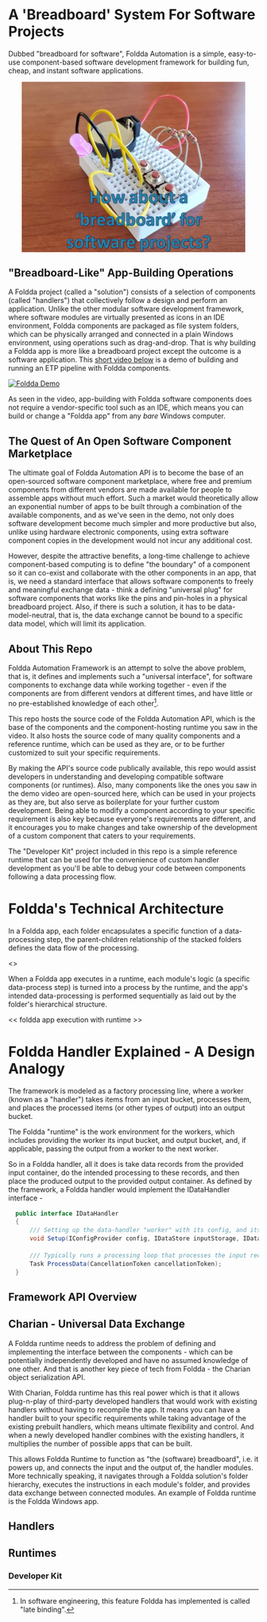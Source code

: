 # A 'Breadboard' System For Software Projects

Dubbed "breadboard for software", Foldda Automation is a simple, easy-to-use component-based software development framework for building fun, cheap, and instant software applications.

<div align="center">
<img src="_Resources/foldda-breadboard.png" width="450" align="center">
</div>

## "Breadboard-Like" App-Building Operations 

A Foldda project (called a "solution") consists of a selection of components (called "handlers") that collectively follow a design and perform an application. Unlike the other modular software development framework, where software modules are virtually presented as icons in an IDE environment, Foldda components are packaged as file system folders, which can be physically arranged and connected in a plain Windows environment, using operations such as drag-and-drop. That is why building a Foldda app is more like a breadboard project except the outcome is a software application. This [short video below](https://www.youtube.com/watch?v=l0DjAjVoESo) is a demo of building and running an ETP pipeline with Foldda components.

[![Foldda Demo](https://img.youtube.com/vi/l0DjAjVoESo/0.jpg)](https://www.youtube.com/watch?v=l0DjAjVoESo)

As seen in the video, app-building with Foldda software components does not require a vendor-specific tool such as an IDE, which means you can build or change a "Foldda app" from any _bare_ Windows computer. 

## The Quest of An Open Software Component Marketplace 

The ultimate goal of Foldda Automation API is to become the base of an open-sourced software component marketplace, where free and premium components from different vendors are made available for people to assemble apps without much effort. Such a market would theoretically allow an exponential number of apps to be built through a combination of the available components, and as we've seen in the demo, not only does software development become much simpler and more productive but also, unlike using hardware electronic components, using extra software component copies in the development would not incur any additional cost. 

However, despite the attractive benefits, a long-time challenge to achieve component-based computing is to define "the boundary" of a component so it can co-exist and collaborate with the other components in an app, that is, we need a standard interface that allows software components to freely and meaningful exchange data - think a defining "universal plug" for software components that works like the pins and pin-holes in a physical breadboard project. Also, if there is such a solution, it has to be data-model-neutral, that is, the data exchange cannot be bound to a specific data model, which will limit its application. 

## About This Repo

Foldda Automation Framework is an attempt to solve the above problem, that is, it defines and implements such a "universal interface", for software components to exchange data while working together - even if the components are from different vendors at different times, and have little or no pre-established knowledge of each other[^1]. 

[^1]: In software engineering, this feature Foldda has implemented is called "late binding".

This repo hosts the source code of the Foldda Automation API, which is the base of the components and the component-hosting runtime you saw in the video. It also hosts the source code of many quality components and a reference runtime, which can be used as they are, or to be further customized to suit your specific requirements.

By making the API's source code publically available, this repo would assist developers in understanding and developing compatible software components (or runtimes). Also, many components like the ones you saw in the demo video are open-sourced here, which can be used in your projects as they are, but also serve as boilerplate for your further custom development. Being able to modify a component according to your specific requirement is also key because everyone's requirements are different, and it encourages you to make changes and take ownership of the development of a custom component that caters to your requirements.

The "Developer Kit" project included in this repo is a simple reference runtime that can be used for the convenience of custom handler development as you'll be able to debug your code between components following a data processing flow.

# Foldda's Technical Architecture 

In a Foldda app, each folder encapsulates a specific function of a data-processing step, the parent-children relationship of the stacked folders defines the data flow of the processing.

<<A pic of Foldda program flow>>

When a Foldda app executes in a runtime, each module's logic (a specific data-process step) is turned into a process by the runtime, and the app's intended data-processing is performed sequentially as laid out by the folder's hierarchical structure.

<< foldda app execution with runtime >>

# Foldda Handler Explained - A Design Analogy

The framework is modeled as a factory processing line, where a worker (known as a "handler") takes items from an input bucket, processes them, and places the processed items (or other types of output) into an output bucket.

The Foldda "runtime" is the work environment for the workers, which includes providing the worker its input bucket, and output bucket, and, if applicable, passing the output from a worker to the next worker.

So in a Foldda handler, all it does is take data records from the provided input container, do the intended processing to these records, and then place the produced output to the provided output container. As defined by the framework, a Foldda handler would implement the IDataHandler interface - 

```csharp
  public interface IDataHandler
  {
      /// Setting up the data-handler "worker" with its config, and its input and output storage 
      void Setup(IConfigProvider config, IDataStore inputStorage, IDataStore ouputStorage);

      /// Typically runs a processing loop that processes the input records and saves the output records to the output storage.
      Task ProcessData(CancellationToken cancellationToken);
  }
```

## Framework API Overview

## Charian - Universal Data Exchange

A Foldda runtime needs to address the problem of defining and implementing the interface between the components - which can be potentially independently developed and have no assumed knowledge of one other. And that is another key piece of tech from Foldda - the Charian object serialization API.

With Charian, Foldda runtime has this real power which is that it allows plug-n-play of third-party developed handlers that would work with existing handlers without having to recompile the app. It means you can have a handler built to your specific requirements while taking advantage of the existing prebuilt handlers, which means ultimate flexibility and control. And when a newly developed handler combines with the existing handlers, it multiplies the number of possible apps that can be built.

This allows Foldda Runtime to function as "the (software) breadboard", i.e. it powers up, and connects the input and the output of, the handler modules. More technically speaking, it navigates through a Foldda solution's folder hierarchy, executes the instructions in each module's folder, and provides data exchange between connected modules. An example of Foldda runtime is the Foldda Windows app.


## Handlers

## Runtimes

### Developer Kit





